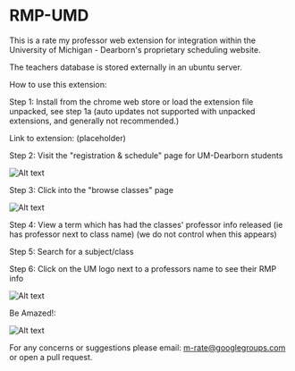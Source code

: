 # RMP-UMD

This is a rate my professor web extension for integration within the University of Michigan - Dearborn's proprietary scheduling website.

The teachers database is stored externally in an ubuntu server.

How to use this extension:

Step 1: Install from the chrome web store or load the extension file unpacked, see step 1a (auto updates not supported with unpacked extensions, and generally not recommended.)

Link to extension: (placeholder)

Step 2: Visit the "registration & schedule" page for UM-Dearborn students

![Alt text](<README Screenshots/Screenshot 2024-02-20 at 10.18.02 AM.png>)

Step 3: Click into the "browse classes" page

![Alt text](<README Screenshots/Screenshot 2024-02-20 at 10.18.48 AM.png>)

Step 4: View a term which has had the classes' professor info released (ie has professor next to class name) (we do not control when this appears)

Step 5: Search for a subject/class

Step 6: Click on the UM logo next to a professors name to see their RMP info

![Alt text](<README Screenshots/Screenshot 2024-02-20 at 10.20.29 AM.png>)

Be Amazed!:

![Alt text](<README Screenshots/Screenshot 2024-02-20 at 10.20.37 AM.png>)

For any concerns or suggestions please email: m-rate@googlegroups.com or open a pull request.
